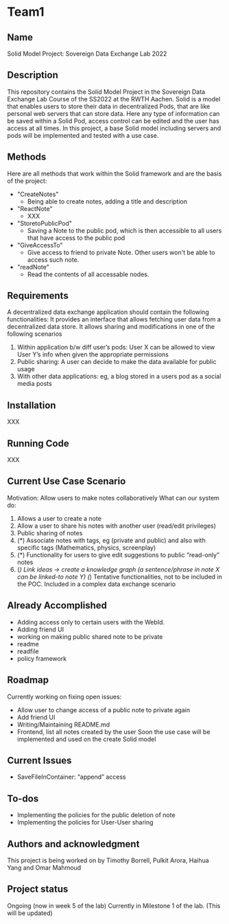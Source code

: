 # Team1

## Name
Solid Model Project: Sovereign Data Exchange Lab 2022 

## Description
This repository contains the Solid Model Project in the Sovereign Data Exchange Lab Course of the SS2022 at the RWTH Aachen. 
Solid is a model that enables users to store their data in decentralized Pods, that are like personal web servers that can store data. Here any type of information can be saved within a Solid Pod, access control can be edited and the user has access at all times. 
In this project, a base Solid model including servers and pods will be implemented and tested with a use case.

## Methods
Here are all methods that work within the Solid framework and are the basis of the project: 
- "CreateNotes"
    - Being able to create notes, adding a title and description
- "ReactNote"
    - XXX
- "StoretoPublicPod"
    - Saving a Note to the public pod, which is then accessible to all users that have access to the public pod
- "GiveAccessTo"
    - Give access to friend to private Note. Other users won't be able to access such note.
- "readNote"
    - Read the contents of all accessable nodes.



## Requirements
A decentralized data exchange application should contain the following functionalities:
It provides an interface that allows fetching user data from a decentralized data store. It allows sharing and modifications in one of the following scenarios
1. Within application b/w diff user’s pods: User X can be allowed to view User Y’s info when given the appropriate permissions
2. Public sharing: A user can decide to make the data available for public usage
3. With other data applications: eg, a blog stored in a users pod as a social media posts
             

## Installation
XXX

## Running Code
XXX

## Current Use Case Scenario
Motivation: Allow users to make notes collaboratively
What can our system do:
1. Allows a user to create a note
2. Allow a user to share his notes with another user (read/edit privileges)
3. Public sharing of notes
4. (*) Associate notes with tags, eg (private and public) and also with specific tags (Mathematics, physics, screenplay) 
5. (*) Functionality for users to give edit suggestions to public “read-only” notes
6. (*) Link ideas -> create a knowledge graph (a sentence/phrase in note X can be linked-to note Y) 
(*) Tentative functionalities, not to be included in the POC. Included in a complex data exchange scenario


## Already Accomplished
- Adding access only to certain users with the WebId. 
- Adding friend UI
- working on making public shared note to be private
- readme
- readfile
- policy framework


## Roadmap
Currently working on fixing open issues: 
- Allow user to change access of a public note to private again
- Add friend UI
- Writing/Maintaining README.md
- Frontend, list all notes created by the user
Soon the use case will be implemented and used on the create Solid model

## Current Issues
- SaveFileInContainer: “append” access

## To-dos
- Implementing the policies for the public deletion of note
- Implementing the policies for User-User sharing



## Authors and acknowledgment
This project is being worked on by Timothy Borrell, Pulkit Arora, Haihua Yang and Omar Mahmoud


## Project status
Ongoing (now in week 5 of the lab)
Currently in Milestone 1 of the lab. (This will be updated)


